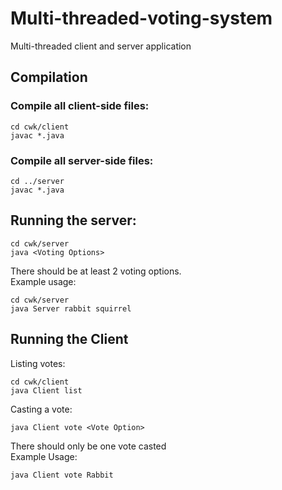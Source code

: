 # Multi-threaded-voting-system
Multi-threaded client and server application

## Compilation
### Compile all client-side files:
```
cd cwk/client
javac *.java
```
### Compile all server-side files:
```
cd ../server
javac *.java
```

## Running the server:
```
cd cwk/server
java <Voting Options>
```

There should be at least 2 voting options. <br>
Example usage:
```
cd cwk/server
java Server rabbit squirrel
```

## Running the Client
Listing votes:
```
cd cwk/client
java Client list
```
Casting a vote:
```
java Client vote <Vote Option>
```

There should only be one vote casted <br>
Example Usage:
```
java Client vote Rabbit
```